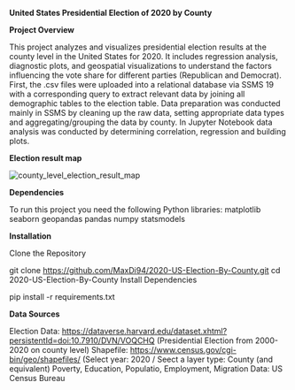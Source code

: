 **United States Presidential Election of 2020 by County**

**Project Overview**

This project analyzes and visualizes presidential election results at the county level in the United States for 2020. It includes regression analysis, diagnostic plots, and geospatial visualizations to understand the factors influencing the vote share for different parties (Republican and Democrat).
First, the .csv files were uploaded into a relational database via SSMS 19 with a corresponding query to extract relevant data by joining all demographic tables to the election table. Data preparation was conducted mainly in SSMS by cleaning up the raw data, setting appropriate data types and aggregating/grouping the data by county. In Jupyter Notebook data analysis was conducted by determining correlation, regression and building plots.

**Election result map**

![county_level_election_result_map](https://github.com/user-attachments/assets/626a5d8d-183e-4d46-9afd-10a1cdd3fc44)


**Dependencies**

To run this project you need the following Python libraries:
matplotlib
seaborn
geopandas
pandas
numpy
statsmodels

**Installation**

Clone the Repository

git clone https://github.com/MaxDi94/2020-US-Election-By-County.git
cd 2020-US-Election-By-County
Install Dependencies

pip install -r requirements.txt

**Data Sources**

Election Data: https://dataverse.harvard.edu/dataset.xhtml?persistentId=doi:10.7910/DVN/VOQCHQ (Presidential Election from 2000-2020 on county level)
Shapefile: https://www.census.gov/cgi-bin/geo/shapefiles/ (Select year: 2020 / Seect a layer type: County (and equivalent)
Poverty, Education, Populatio, Employment, Migration Data: US Census Bureau

